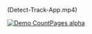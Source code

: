 (Detect-Track-App.mp4)

[![Demo CountPages alpha](https://share.gifyoutube.com/KzB6Gb.gif)](https://github.com/furiouskhan007/Smart-Detection-time-track-Yolov8onnex/blob/main/Detect-Track-App.mp4)
